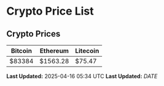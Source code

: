 # Crypto Price List

## Crypto Prices
| Bitcoin | Ethereum | Litecoin |
| ------- | -------- | -------- |
| $83384 | $1563.28 | $75.47 |
**Last Updated:** 2025-04-16 05:34 UTC
**Last Updated:** $DATE$
